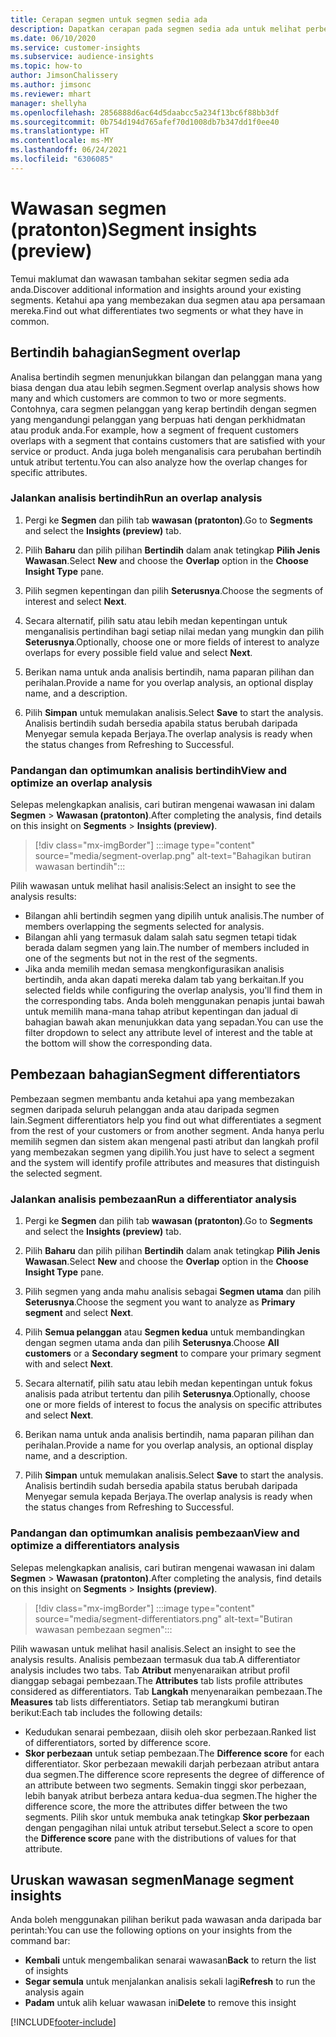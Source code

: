 ```yaml
---
title: Cerapan segmen untuk segmen sedia ada
description: Dapatkan cerapan pada segmen sedia ada untuk melihat perbezaan dan persamaan.
ms.date: 06/10/2020
ms.service: customer-insights
ms.subservice: audience-insights
ms.topic: how-to
author: JimsonChalissery
ms.author: jimsonc
ms.reviewer: mhart
manager: shellyha
ms.openlocfilehash: 2856888d6ac64d5daabcc5a234f13bc6f88bb3df
ms.sourcegitcommit: 0b754d194d765afef70d1008db7b347dd1f0ee40
ms.translationtype: HT
ms.contentlocale: ms-MY
ms.lasthandoff: 06/24/2021
ms.locfileid: "6306085"
---
```

# <a name="segment-insights-preview"></a><span data-ttu-id="3cc8c-103">Wawasan segmen (pratonton)</span><span class="sxs-lookup"><span data-stu-id="3cc8c-103">Segment insights (preview)</span></span>

<span data-ttu-id="3cc8c-104">Temui maklumat dan wawasan tambahan sekitar segmen sedia ada anda.</span><span class="sxs-lookup"><span data-stu-id="3cc8c-104">Discover additional information and insights around your existing segments.</span></span> <span data-ttu-id="3cc8c-105">Ketahui apa yang membezakan dua segmen atau apa persamaan mereka.</span><span class="sxs-lookup"><span data-stu-id="3cc8c-105">Find out what differentiates two segments or what they have in common.</span></span>

## <a name="segment-overlap"></a><span data-ttu-id="3cc8c-106">Bertindih bahagian</span><span class="sxs-lookup"><span data-stu-id="3cc8c-106">Segment overlap</span></span>

<span data-ttu-id="3cc8c-107">Analisa bertindih segmen menunjukkan bilangan dan pelanggan mana yang biasa dengan dua atau lebih segmen.</span><span class="sxs-lookup"><span data-stu-id="3cc8c-107">Segment overlap analysis shows how many and which customers are common to two or more segments.</span></span> <span data-ttu-id="3cc8c-108">Contohnya, cara segmen pelanggan yang kerap bertindih dengan segmen yang mengandungi pelanggan yang berpuas hati dengan perkhidmatan atau produk anda.</span><span class="sxs-lookup"><span data-stu-id="3cc8c-108">For example, how a segment of frequent customers overlaps with a segment that contains customers that are satisfied with your service or product.</span></span>
<span data-ttu-id="3cc8c-109">Anda juga boleh menganalisis cara perubahan bertindih untuk atribut tertentu.</span><span class="sxs-lookup"><span data-stu-id="3cc8c-109">You can also analyze how the overlap changes for specific attributes.</span></span>

### <a name="run-an-overlap-analysis"></a><span data-ttu-id="3cc8c-110">Jalankan analisis bertindih</span><span class="sxs-lookup"><span data-stu-id="3cc8c-110">Run an overlap analysis</span></span>

1. <span data-ttu-id="3cc8c-111">Pergi ke **Segmen** dan pilih tab **wawasan (pratonton)**.</span><span class="sxs-lookup"><span data-stu-id="3cc8c-111">Go to **Segments** and select the **Insights (preview)** tab.</span></span>

1. <span data-ttu-id="3cc8c-112">Pilih **Baharu** dan pilih pilihan **Bertindih** dalam anak tetingkap **Pilih Jenis Wawasan**.</span><span class="sxs-lookup"><span data-stu-id="3cc8c-112">Select **New** and choose the **Overlap** option in the **Choose Insight Type** pane.</span></span>

1. <span data-ttu-id="3cc8c-113">Pilih segmen kepentingan dan pilih **Seterusnya**.</span><span class="sxs-lookup"><span data-stu-id="3cc8c-113">Choose the segments of interest and select **Next**.</span></span>

1. <span data-ttu-id="3cc8c-114">Secara alternatif, pilih satu atau lebih medan kepentingan untuk menganalisis pertindihan bagi setiap nilai medan yang mungkin dan pilih **Seterusnya**.</span><span class="sxs-lookup"><span data-stu-id="3cc8c-114">Optionally, choose one or more fields of interest to analyze overlaps for every possible field value and select **Next**.</span></span>

1. <span data-ttu-id="3cc8c-115">Berikan nama untuk anda analisis bertindih, nama paparan pilihan dan perihalan.</span><span class="sxs-lookup"><span data-stu-id="3cc8c-115">Provide a name for you overlap analysis, an optional display name, and a description.</span></span>

1. <span data-ttu-id="3cc8c-116">Pilih **Simpan** untuk memulakan analisis.</span><span class="sxs-lookup"><span data-stu-id="3cc8c-116">Select **Save** to start the analysis.</span></span> <span data-ttu-id="3cc8c-117">Analisis bertindih sudah bersedia apabila status berubah daripada Menyegar semula kepada Berjaya.</span><span class="sxs-lookup"><span data-stu-id="3cc8c-117">The overlap analysis is ready when the status changes from Refreshing to Successful.</span></span>

### <a name="view-and-optimize-an-overlap-analysis"></a><span data-ttu-id="3cc8c-118">Pandangan dan optimumkan analisis bertindih</span><span class="sxs-lookup"><span data-stu-id="3cc8c-118">View and optimize an overlap analysis</span></span>

<span data-ttu-id="3cc8c-119">Selepas melengkapkan analisis, cari butiran mengenai wawasan ini dalam **Segmen** > **Wawasan (pratonton)**.</span><span class="sxs-lookup"><span data-stu-id="3cc8c-119">After completing the analysis, find details on this insight on **Segments** > **Insights (preview)**.</span></span>

> [!div class="mx-imgBorder"]
> :::image type="content" source="media/segment-overlap.png" alt-text="Bahagikan butiran wawasan bertindih":::

<span data-ttu-id="3cc8c-121">Pilih wawasan untuk melihat hasil analisis:</span><span class="sxs-lookup"><span data-stu-id="3cc8c-121">Select an insight to see the analysis results:</span></span>

- <span data-ttu-id="3cc8c-122">Bilangan ahli bertindih segmen yang dipilih untuk analisis.</span><span class="sxs-lookup"><span data-stu-id="3cc8c-122">The number of members overlapping the segments selected for analysis.</span></span>
- <span data-ttu-id="3cc8c-123">Bilangan ahli yang termasuk dalam salah satu segmen tetapi tidak berada dalam segmen yang lain.</span><span class="sxs-lookup"><span data-stu-id="3cc8c-123">The number of members included in one of the segments but not in the rest of the segments.</span></span>
- <span data-ttu-id="3cc8c-124">Jika anda memilih medan semasa mengkonfigurasikan analisis bertindih, anda akan dapati mereka dalam tab yang berkaitan.</span><span class="sxs-lookup"><span data-stu-id="3cc8c-124">If you selected fields while configuring the overlap analysis, you'll find them in the corresponding tabs.</span></span> <span data-ttu-id="3cc8c-125">Anda boleh menggunakan penapis juntai bawah untuk memilih mana-mana tahap atribut kepentingan dan jadual di bahagian bawah akan menunjukkan data yang sepadan.</span><span class="sxs-lookup"><span data-stu-id="3cc8c-125">You can use the filter dropdown to select any attribute level of interest and the table at the bottom will show the corresponding data.</span></span>

## <a name="segment-differentiators"></a><span data-ttu-id="3cc8c-126">Pembezaan bahagian</span><span class="sxs-lookup"><span data-stu-id="3cc8c-126">Segment differentiators</span></span>

<span data-ttu-id="3cc8c-127">Pembezaan segmen membantu anda ketahui apa yang membezakan segmen daripada seluruh pelanggan anda atau daripada segmen lain.</span><span class="sxs-lookup"><span data-stu-id="3cc8c-127">Segment differentiators help you find out what differentiates a segment from the rest of your customers or from another segment.</span></span> <span data-ttu-id="3cc8c-128">Anda hanya perlu memilih segmen dan sistem akan mengenal pasti atribut dan langkah profil yang membezakan segmen yang dipilih.</span><span class="sxs-lookup"><span data-stu-id="3cc8c-128">You just have to select a segment and the system will identify profile attributes and measures that distinguish the selected segment.</span></span>

### <a name="run-a-differentiator-analysis"></a><span data-ttu-id="3cc8c-129">Jalankan analisis pembezaan</span><span class="sxs-lookup"><span data-stu-id="3cc8c-129">Run a differentiator analysis</span></span>

1. <span data-ttu-id="3cc8c-130">Pergi ke **Segmen** dan pilih tab **wawasan (pratonton)**.</span><span class="sxs-lookup"><span data-stu-id="3cc8c-130">Go to **Segments** and select the **Insights (preview)** tab.</span></span>

1. <span data-ttu-id="3cc8c-131">Pilih **Baharu** dan pilih pilihan **Bertindih** dalam anak tetingkap **Pilih Jenis Wawasan**.</span><span class="sxs-lookup"><span data-stu-id="3cc8c-131">Select **New** and choose the **Overlap** option in the **Choose Insight Type** pane.</span></span>

1. <span data-ttu-id="3cc8c-132">Pilih segmen yang anda mahu analisis sebagai **Segmen utama** dan pilih **Seterusnya**.</span><span class="sxs-lookup"><span data-stu-id="3cc8c-132">Choose the segment you want to analyze as **Primary segment** and select **Next**.</span></span>

1. <span data-ttu-id="3cc8c-133">Pilih **Semua pelanggan** atau **Segmen kedua** untuk membandingkan dengan segmen utama anda dan pilih **Seterusnya**.</span><span class="sxs-lookup"><span data-stu-id="3cc8c-133">Choose **All customers** or a **Secondary segment** to compare your primary segment with and select **Next**.</span></span>

1. <span data-ttu-id="3cc8c-134">Secara alternatif, pilih satu atau lebih medan kepentingan untuk fokus analisis pada atribut tertentu dan pilih **Seterusnya**.</span><span class="sxs-lookup"><span data-stu-id="3cc8c-134">Optionally, choose one or more fields of interest to focus the analysis on specific attributes and select **Next**.</span></span>

1. <span data-ttu-id="3cc8c-135">Berikan nama untuk anda analisis bertindih, nama paparan pilihan dan perihalan.</span><span class="sxs-lookup"><span data-stu-id="3cc8c-135">Provide a name for you overlap analysis, an optional display name, and a description.</span></span>

1. <span data-ttu-id="3cc8c-136">Pilih **Simpan** untuk memulakan analisis.</span><span class="sxs-lookup"><span data-stu-id="3cc8c-136">Select **Save** to start the analysis.</span></span> <span data-ttu-id="3cc8c-137">Analisis bertindih sudah bersedia apabila status berubah daripada Menyegar semula kepada Berjaya.</span><span class="sxs-lookup"><span data-stu-id="3cc8c-137">The overlap analysis is ready when the status changes from Refreshing to Successful.</span></span>

### <a name="view-and-optimize-a-differentiators-analysis"></a><span data-ttu-id="3cc8c-138">Pandangan dan optimumkan analisis pembezaan</span><span class="sxs-lookup"><span data-stu-id="3cc8c-138">View and optimize a differentiators analysis</span></span>

<span data-ttu-id="3cc8c-139">Selepas melengkapkan analisis, cari butiran mengenai wawasan ini dalam **Segmen** > **Wawasan (pratonton)**.</span><span class="sxs-lookup"><span data-stu-id="3cc8c-139">After completing the analysis, find details on this insight on **Segments** > **Insights (preview)**.</span></span>

> [!div class="mx-imgBorder"]
> :::image type="content" source="media/segment-differentiators.png" alt-text="Butiran wawasan pembezaan segmen":::

<span data-ttu-id="3cc8c-141">Pilih wawasan untuk melihat hasil analisis.</span><span class="sxs-lookup"><span data-stu-id="3cc8c-141">Select an insight to see the analysis results.</span></span> <span data-ttu-id="3cc8c-142">Analisis pembezaan termasuk dua tab.</span><span class="sxs-lookup"><span data-stu-id="3cc8c-142">A differentiator analysis includes two tabs.</span></span> <span data-ttu-id="3cc8c-143">Tab **Atribut** menyenaraikan atribut profil dianggap sebagai pembezaan.</span><span class="sxs-lookup"><span data-stu-id="3cc8c-143">The **Attributes** tab lists profile attributes considered as differentiators.</span></span> <span data-ttu-id="3cc8c-144">Tab **Langkah** menyenaraikan pembezaan.</span><span class="sxs-lookup"><span data-stu-id="3cc8c-144">The **Measures** tab lists differentiators.</span></span> <span data-ttu-id="3cc8c-145">Setiap tab merangkumi butiran berikut:</span><span class="sxs-lookup"><span data-stu-id="3cc8c-145">Each tab includes the following details:</span></span>

- <span data-ttu-id="3cc8c-146">Kedudukan senarai pembezaan, diisih oleh skor perbezaan.</span><span class="sxs-lookup"><span data-stu-id="3cc8c-146">Ranked list of differentiators, sorted by difference score.</span></span>
- <span data-ttu-id="3cc8c-147">**Skor perbezaan** untuk setiap pembezaan.</span><span class="sxs-lookup"><span data-stu-id="3cc8c-147">The **Difference score** for each differentiator.</span></span> <span data-ttu-id="3cc8c-148">Skor perbezaan mewakili darjah perbezaan atribut antara dua segmen.</span><span class="sxs-lookup"><span data-stu-id="3cc8c-148">The difference score represents the degree of difference of an attribute between two segments.</span></span> <span data-ttu-id="3cc8c-149">Semakin tinggi skor perbezaan, lebih banyak atribut berbeza antara kedua-dua segmen.</span><span class="sxs-lookup"><span data-stu-id="3cc8c-149">The higher the difference score, the more the attributes differ between the two segments.</span></span> <span data-ttu-id="3cc8c-150">Pilih skor untuk membuka anak tetingkap **Skor perbezaan** dengan pengagihan nilai untuk atribut tersebut.</span><span class="sxs-lookup"><span data-stu-id="3cc8c-150">Select a score to open the **Difference score** pane with the distributions of values for that attribute.</span></span>

## <a name="manage-segment-insights"></a><span data-ttu-id="3cc8c-151">Uruskan wawasan segmen</span><span class="sxs-lookup"><span data-stu-id="3cc8c-151">Manage segment insights</span></span>

<span data-ttu-id="3cc8c-152">Anda boleh menggunakan pilihan berikut pada wawasan anda daripada bar perintah:</span><span class="sxs-lookup"><span data-stu-id="3cc8c-152">You can use the following options on your insights from the command bar:</span></span>

- <span data-ttu-id="3cc8c-153">**Kembali** untuk mengembalikan senarai wawasan</span><span class="sxs-lookup"><span data-stu-id="3cc8c-153">**Back** to return the list of insights</span></span>
- <span data-ttu-id="3cc8c-154">**Segar semula** untuk menjalankan analisis sekali lagi</span><span class="sxs-lookup"><span data-stu-id="3cc8c-154">**Refresh** to run the analysis again</span></span>
- <span data-ttu-id="3cc8c-155">**Padam** untuk alih keluar wawasan ini</span><span class="sxs-lookup"><span data-stu-id="3cc8c-155">**Delete** to remove this insight</span></span>


[!INCLUDE[footer-include](../includes/footer-banner.md)]